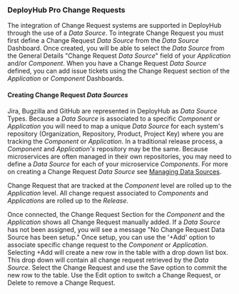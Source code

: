 <!-- markdownlint-disable MD041 -->
### DeployHub Pro Change Requests

The integration of Change Request systems are supported in DeployHub through the use of a _Data Source_. To integrate Change Request you must first define a Change Request _Data Source_ from the _Data Source_ Dashboard. Once created, you will be able to select the _Data Source_ from the General Details "Change Request _Data Source_" field of your _Application_ and/or _Component_. When you have a Change Request _Data Source_ defined, you can add issue tickets using the Change Request section of the _Application_ or _Component_ Dashboards.

#### Creating Change Request _Data Sources_

Jira, Bugzilla and GitHub are represented in DeployHub as _Data Source_ Types. Because a _Data Source_ is associated to a specific _Component_ or _Application_ you will need to map a unique _Data Source_ for each system's repository (Organization, Repository, Product, Project Key) where you are tracking the _Component_ or _Application_.  In a traditional release process, a _Component_ and _Application's_ repository may be the same.  Because microservices are often managed in their own repositories, you may need to define a _Data Source_ for each of your microservice _Components_. For more on creating a Change Request _Data Source_ see [Managing Data Sources](/userguide/profeatures/2-data-sources/).

Change Request that are tracked at the _Component_ level are rolled up to the _Application_ level.  All change request associated to _Components_ and _Applications_ are rolled up to the _Release_.

Once connected, the Change Request Section for the _Component_ and the _Application_ shows all Change Request manually added. If a _Data Source_ has not been assigned, you will see a message "No Change Request Data Source has been setup."  Once setup, you can use the '+Add' option to associate specific change request to the _Component_ or _Application_. Selecting +Add will create a new row in the table with a drop down list box.  This drop down will contain all change request retrieved by the _Data Source_. Select the Change Request and use the Save option to commit the new row to the table.  Use the Edit option to switch a Change Request, or Delete to remove a Change Request.

